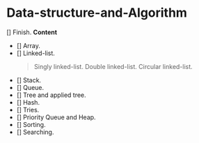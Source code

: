 # Data-structure-and-Algorithm
 [] Finish.
**Content**
  - [] Array.
  - [] Linked-list.
    > Singly linked-list.
    > Double linked-list.
    > Circular linked-list.
  - [] Stack.
  - [] Queue.
  - [] Tree and applied tree.
  - [] Hash.
  - [] Tries.
  - [] Priority Queue and Heap.
  - [] Sorting.
  - [] Searching.
  
  
